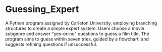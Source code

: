 # Guessing_Expert
A Python program assigned by Carleton University, employing branching structures to create a simple expert system. Users choose a movie subgenre and answer "yes-or-no" questions to guess a film title. The program aims to guess within seven tries, guided by a flowchart, and suggests refining questions if unsuccessful.
